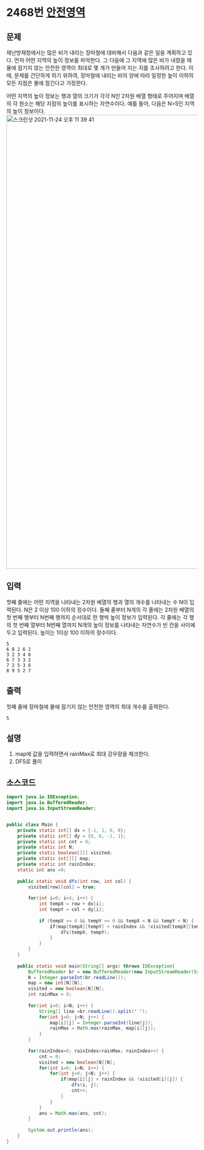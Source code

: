 # 2468번 [안전영역](https://www.acmicpc.net/problem/2468)

## 문제
재난방재청에서는 많은 비가 내리는 장마철에 대비해서 다음과 같은 일을 계획하고 있다. 먼저 어떤 지역의 높이 정보를 파악한다. 그 다음에 그 지역에 많은 비가 내렸을 때 물에 잠기지 않는 안전한 영역이 최대로 몇 개가 만들어 지는 지를 조사하려고 한다. 이때, 문제를 간단하게 하기 위하여, 장마철에 내리는 비의 양에 따라 일정한 높이 이하의 모든 지점은 물에 잠긴다고 가정한다.

어떤 지역의 높이 정보는 행과 열의 크기가 각각 N인 2차원 배열 형태로 주어지며 배열의 각 원소는 해당 지점의 높이를 표시하는 자연수이다. 예를 들어, 다음은 N=5인 지역의 높이 정보이다.
<img width="1194" alt="스크린샷 2021-11-24 오후 11 39 41" src="https://user-images.githubusercontent.com/65120581/143258717-e80313ff-e167-475f-8d6f-6c32bb260b64.png">

## 입력
첫째 줄에는 어떤 지역을 나타내는 2차원 배열의 행과 열의 개수를 나타내는 수 N이 입력된다. N은 2 이상 100 이하의 정수이다. 둘째 줄부터 N개의 각 줄에는 2차원 배열의 첫 번째 행부터 N번째 행까지 순서대로 한 행씩 높이 정보가 입력된다. 각 줄에는 각 행의 첫 번째 열부터 N번째 열까지 N개의 높이 정보를 나타내는 자연수가 빈 칸을 사이에 두고 입력된다. 높이는 1이상 100 이하의 정수이다.
```
5
6 8 2 6 2
3 2 3 4 6
6 7 3 3 2
7 2 5 3 6
8 9 5 2 7
```
## 출력
첫째 줄에 장마철에 물에 잠기지 않는 안전한 영역의 최대 개수를 출력한다.
```
5
```
## 설명
1. map에 값을 입력하면서 rainMax로 최대 강우량을 체크한다.
2. DFS로 풀이



## 소스코드
```java
import java.io.IOException;
import java.io.BufferedReader;
import java.io.InputStreamReader;


public class Main {
	private static int[] dx = {-1, 1, 0, 0};
	private static int[] dy = {0, 0, -1, 1};
	private static int cnt = 0;
	private static int N;
	private static boolean[][] visited;
	private static int[][] map;
	private static int rainIndex;
	static int ans =0;
	
    public static void dfs(int row, int col) {
    	visited[row][col] = true;
    	
    	for(int i=0; i<4; i++) {
    		int tempX = row + dx[i];
    		int tempY = col + dy[i];
    		
    		if (tempX >= 0 && tempY >= 0 && tempX < N && tempY < N) {
    			if(map[tempX][tempY] > rainIndex && !visited[tempX][tempY]) {
    				dfs(tempX, tempY);
    			}
    		}
    	}
    }
    
    public static void main(String[] args) throws IOException{
    	BufferedReader br = new BufferedReader(new InputStreamReader(System.in));
    	N = Integer.parseInt(br.readLine());
    	map = new int[N][N];
    	visited = new boolean[N][N];
    	int rainMax = 0;
    	
    	for(int i=0; i<N; i++) {
    		String[] line =br.readLine().split(" ");
    		for(int j=0; j<N; j++) {
    			map[i][j] = Integer.parseInt(line[j]);
    			rainMax = Math.max(rainMax, map[i][j]);
    		}
    	}
    	
    	for(rainIndex=0; rainIndex<rainMax; rainIndex++) {
	    	cnt = 0;
	    	visited = new boolean[N][N];
	    	for(int i=0; i<N; i++) {
	    		for(int j=0; j<N; j++) {
	    			if(map[i][j] > rainIndex && !visited[i][j]) {
	    				dfs(i, j);
	    				cnt++;
	    			}
	    		}
	    	}
	    	ans = Math.max(ans, cnt);
    	}
	    	
    	System.out.println(ans);
    }
}
```



